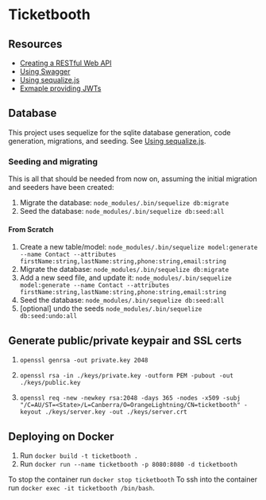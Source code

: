 # Ticketbooth

## Resources

- [Creating a RESTful Web API](https://medium.com/@metehansenol/creating-a-restful-web-api-with-node-js-and-express-js-from-scratch-9ba6e21d58b9)
- [Using Swagger](http://www.acuriousanimal.com/2018/10/20/express-swagger-doc.html)
- [Using sequalize.js](https://stackabuse.com/using-sequelize-js-and-sqlite-in-an-express-js-app/)
- [Exmaple providing JWTs](https://dev.to/santypk4/you-don-t-need-passport-js-guide-to-node-js-authentication-26ig)

## Database

This project uses sequelize for the sqlite database generation, code generation, migrations, and seeding.
See [Using sequalize.js](https://stackabuse.com/using-sequelize-js-and-sqlite-in-an-express-js-app/).

### Seeding and migrating

This is all that should be needed from now on, assuming the initial migration and seeders have been created:

1. Migrate the database: `node_modules/.bin/sequelize db:migrate`
2. Seed the database: `node_modules/.bin/sequelize db:seed:all`

#### From Scratch

1. Create a new table/model:
`node_modules/.bin/sequelize model:generate --name Contact --attributes firstName:string,lastName:string,phone:string,email:string`
2. Migrate the database:
`node_modules/.bin/sequelize db:migrate`
3. Add a new seed file, and update it:
`node_modules/.bin/sequelize model:generate --name Contact --attributes firstName:string,lastName:string,phone:string,email:string`
4. Seed the database:
`node_modules/.bin/sequelize db:seed:all`
5. [optional] undo the seeds
`node_modules/.bin/sequelize db:seed:undo:all`

## Generate public/private keypair and SSL certs

1. `openssl genrsa -out private.key 2048`
2. `openssl rsa -in ./keys/private.key -outform PEM -pubout -out ./keys/public.key`

1. `openssl req -new -newkey rsa:2048 -days 365 -nodes -x509 -subj "/C=AU/ST=<State>/L=Canberra/O=OrangeLightning/CN=ticketbooth" -keyout ./keys/server.key -out ./keys/server.crt`

## Deploying on Docker

1. Run `docker build -t ticketbooth .`
2. Run `docker run --name ticketbooth -p 8080:8080 -d ticketbooth`

To stop the container run `docker stop ticketbooth`
To ssh into the container run `docker exec -it ticketbooth /bin/bash`.